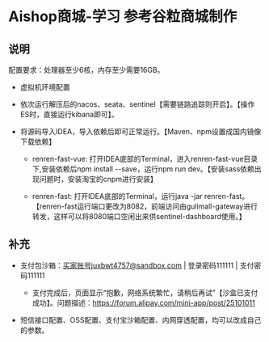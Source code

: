 # Aishop商城-学习 参考谷粒商城制作

## 说明

配置要求：处理器至少6核，内存至少需要16GB。

- 虚拟机环境配置

- 依次运行解压后的nacos、seata、sentinel【需要链路追踪则开启】。【操作ES时，直接运行kibana即可】。

- 将源码导入IDEA，导入依赖后即可正常运行。【Maven、npm设置成国内镜像下载依赖】
   
   - renren-fast-vue: 打开IDEA底部的Terminal，进入renren-fast-vue目录下,安装依赖后npm install --save，运行npm run dev。【安装sass依赖出现问题时，安装淘宝的cnpm进行安装】
   
   - renren-fast: 打开IDEA底部的Terminal，运行java -jar renren-fast。【renren-fast运行端口更改为8082，前端访问由gulimall-gateway进行转发，这样可以将8080端口空闲出来供sentinel-dashboard使用。】


## 补充

- 支付包沙箱：买家账号juxbwt4757@sandbox.com | 登录密码111111 | 支付密码111111
    
   - 支付完成后，页面显示“抱歉，网络系统繁忙，请稍后再试”【沙盒已支付成功】。问题描述：https://forum.alipay.com/mini-app/post/25101011
   
- 短信接口配置、OSS配置、支付宝沙箱配置、内网穿透配置，均可以改成自己的参数。
